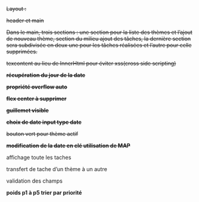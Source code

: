 ~~Layout :~~

~~header et main~~

~~Dans le main, trois sections :  une section pour la liste des thèmes et l’ajout de nouveau thème, section du milieu ajout des tâches, la dernière section sera subdivisée en deux une pour les tâches réalisées et l’autre pour celle supprimées.~~

~~texcontent au lieu de InnerHtml pour éviter xss(cross side scripting)~~

**~~récupération du jour de la date~~**

**~~propriété overflow auto~~**

**~~flex center à supprimer~~**

**~~guillemet visible~~**

**~~choix de date input type date~~**

~~bouton vert pour thème actif~~

**~~modification de la date en clé utilisation de MAP~~**

affichage toute les taches

transfert de tache d’un thème à un autre

validation des champs

**poids p1 à p5 trier par priorité**
